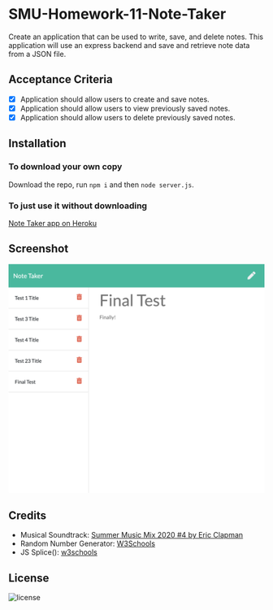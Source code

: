 # SMU-Homework-11-Note-Taker

Create an application that can be used to write, save, and delete notes. This application will use an express backend and save and retrieve note data from a JSON file.

## Acceptance Criteria

- [X] Application should allow users to create and save notes.
- [X] Application should allow users to view previously saved notes.
- [X] Application should allow users to delete previously saved notes.

## Installation

### To download your own copy

Download the repo, run `npm i` and then `node server.js`.

### To just use it without downloading

[Note Taker app on Heroku](https://smu-homework-11-note-taker.herokuapp.com)

## Screenshot

![Screenshot of the Note Taker app running](screenshot.png "SMU Homework 11 - Note Taker")

## Credits

- Musical Soundtrack: [Summer Music Mix 2020 #4 by Eric Clapman](https://www.youtube.com/watch?v=cwfEkoHPw-o)
- Random Number Generator: [W3Schools](https://www.w3schools.com/js/js_random.asp)
- JS Splice(): [w3schools](https://www.w3schools.com/jsref/jsref_splice.asp)

## License

![license](https://img.shields.io/badge/license-MIT-brightgreen)
